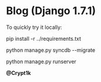 Blog (Django 1.7.1)
===========
To quickly try it locally:


pip install -r ../requirements.txt

python manage.py syncdb --migrate

python manage.py runserver


**@Crypt1k**
